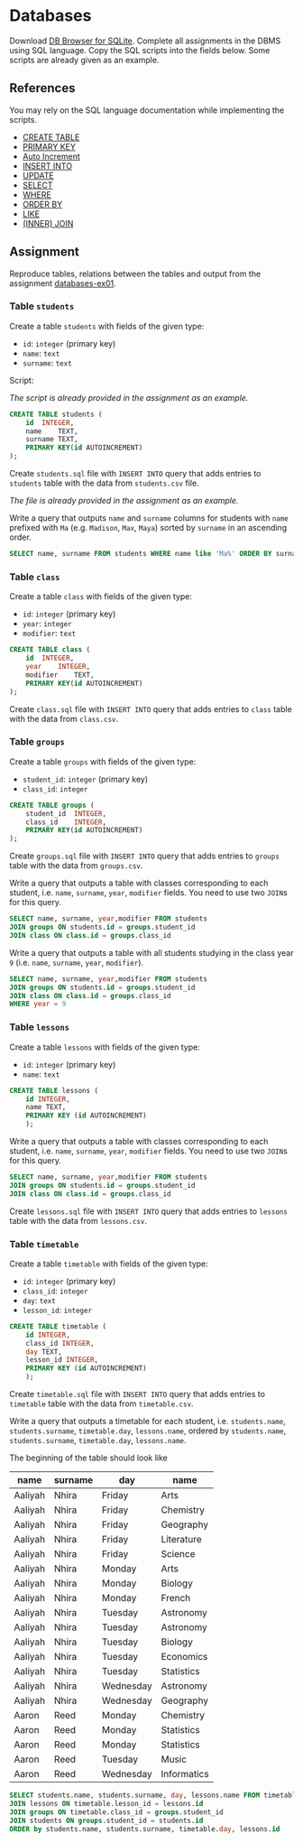 # Databases

Download [DB Browser for SQLite](https://sqlitebrowser.org/). Complete all
assignments in the DBMS using SQL language. Copy the SQL scripts into the fields
below. Some scripts are already given as an example.

## References

You may rely on the SQL language documentation while implementing the scripts.

* [CREATE TABLE](https://www.w3schools.com/sql/sql_create_table.asp)
* [PRIMARY KEY](https://www.w3schools.com/sql/sql_primarykey.asp)
* [Auto Increment](https://www.w3schools.com/sql/sql_autoincrement.asp)
* [INSERT INTO](https://www.w3schools.com/sql/sql_insert.asp)
* [UPDATE](https://www.w3schools.com/sql/sql_update.asp)
* [SELECT](https://www.w3schools.com/sql/sql_select.asp)
* [WHERE](https://www.w3schools.com/sql/sql_where.asp)
* [ORDER BY](https://www.w3schools.com/sql/sql_orderby.asp)
* [LIKE](https://www.w3schools.com/sql/sql_like.asp)
* [(INNER) JOIN](https://www.w3schools.com/sql/sql_join_inner.asp)

## Assignment

Reproduce tables, relations between the tables and output from the assignment
[databases-ex01](https://github.com/prog-1/databases-ex01).

### Table `students`

Create a table `students` with fields of the given type:

* `id`: `integer` (primary key)
* `name`: `text`
* `surname`: `text`

Script:

*The script is already provided in the assignment as an example.*

```sql
CREATE TABLE students (
	id	INTEGER,
	name	TEXT,
	surname	TEXT,
	PRIMARY KEY(id AUTOINCREMENT)
);
```

Create `students.sql` file with `INSERT INTO` query that adds entries to
`students` table with the data from `students.csv` file.

*The file is already provided in the assignment as an example.*

Write a query that outputs `name` and `surname` columns for students with `name`
prefixed with `Ma` (e.g. `Madison`, `Max`, `Maya`) sorted by `surname` in an
ascending order.

```sql
SELECT name, surname FROM students WHERE name like 'Ma%' ORDER BY surname;
```

### Table `class`

Create a table `class` with fields of the given type:

* `id`: `integer` (primary key)
* `year`: `integer`
* `modifier`: `text`

```sql
CREATE TABLE class (
	id	INTEGER,
	year	INTEGER,
	modifier	TEXT,
	PRIMARY KEY(id AUTOINCREMENT)
);
```

Create `class.sql` file with `INSERT INTO` query that adds entries to `class`
table with the data from `class.csv`.

### Table `groups`

Create a table `groups` with fields of the given type:

* `student_id`: `integer` (primary key)
* `class_id`: `integer`

```sql
CREATE TABLE groups (
	student_id	INTEGER,
	class_id	INTEGER,
	PRIMARY KEY(id AUTOINCREMENT)
);
```

Create `groups.sql` file with `INSERT INTO` query that adds entries to `groups`
table with the data from `groups.csv`.

Write a query that outputs a table with classes corresponding to each student, 
i.e. `name`, `surname`, `year`, `modifier` fields. You need to use two `JOIN`s
for this query.

```sql
SELECT name, surname, year,modifier FROM students
JOIN groups ON students.id = groups.student_id
JOIN class ON class.id = groups.class_id
```

Write a query that outputs a table with all students studying in the class year
`9` (i.e. `name`, `surname`, `year`, `modifier`).

```sql
SELECT name, surname, year,modifier FROM students
JOIN groups ON students.id = groups.student_id
JOIN class ON class.id = groups.class_id
WHERE year = 9
```

### Table `lessons`

Create a table `lessons` with fields of the given type:

* `id`: `integer` (primary key)
* `name`: `text`

```sql
CREATE TABLE lessons (
	id INTEGER,
	name TEXT,
	PRIMARY KEY (id AUTOINCREMENT)
	);
```

Write a query that outputs a table with classes corresponding to each student,
i.e. `name`, `surname`, `year`, `modifier` fields. You need to use two `JOIN`s
for this query.

```sql
SELECT name, surname, year,modifier FROM students
JOIN groups ON students.id = groups.student_id
JOIN class ON class.id = groups.class_id
```

Create `lessons.sql` file with `INSERT INTO` query that adds entries to `lessons`
table with the data from `lessons.csv`.

### Table `timetable`

Create a table `timetable` with fields of the given type:

* `id`: `integer` (primary key)
* `class_id`: `integer`
* `day`: `text`
* `lesson_id`: `integer`

```sql
CREATE TABLE timetable (
	id INTEGER,
	class_id INTEGER,
	day TEXT,
	lesson_id INTEGER,
	PRIMARY KEY (id AUTOINCREMENT)
	);	
```

Create `timetable.sql` file with `INSERT INTO` query that adds entries to `timetable`
table with the data from `timetable.csv`.

Write a query that outputs a timetable for each student, i.e. `students.name`,
`students.surname`, `timetable.day`, `lessons.name`, ordered by `students.name`,
`students.surname`, `timetable.day`, `lessons.name`.

The beginning of the table should look like

| name | surname | day | name |
| ------- | ----- | ------ | ---- |
| Aaliyah | Nhira | Friday | Arts |
| Aaliyah | Nhira | Friday | Chemistry |
| Aaliyah | Nhira | Friday | Geography |
| Aaliyah | Nhira | Friday | Literature |
| Aaliyah | Nhira | Friday | Science |
| Aaliyah | Nhira | Monday | Arts |
| Aaliyah | Nhira | Monday | Biology |
| Aaliyah | Nhira | Monday | French |
| Aaliyah | Nhira | Tuesday | Astronomy |
| Aaliyah | Nhira | Tuesday | Astronomy |
| Aaliyah | Nhira | Tuesday | Biology |
| Aaliyah | Nhira | Tuesday | Economics |
| Aaliyah | Nhira | Tuesday | Statistics |
| Aaliyah | Nhira | Wednesday | Astronomy |
| Aaliyah | Nhira | Wednesday | Geography |
| Aaron | Reed | Monday | Chemistry |
| Aaron | Reed | Monday | Statistics |
| Aaron | Reed | Monday | Statistics |
| Aaron | Reed | Tuesday | Music |
| Aaron | Reed | Wednesday | Informatics |


```sql
SELECT students.name, students.surname, day, lessons.name FROM timetable 
JOIN lessons ON timetable.lesson_id = lessons.id
JOIN groups ON timetable.class_id = groups.student_id
JOIN students ON groups.student_id = students.id
ORDER by students.name, students.surname, timetable.day, lessons.id
```
